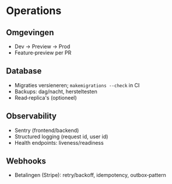 # Operations

## Omgevingen
- Dev → Preview → Prod
- Feature‑preview per PR

## Database
- Migraties versieneren; `makemigrations --check` in CI
- Backups: dag/nacht, hersteltesten
- Read‑replica's (optioneel)

## Observability
- Sentry (frontend/backend)
- Structured logging (request id, user id)
- Health endpoints: liveness/readiness

## Webhooks
- Betalingen (Stripe): retry/backoff, idempotency, outbox‑pattern
